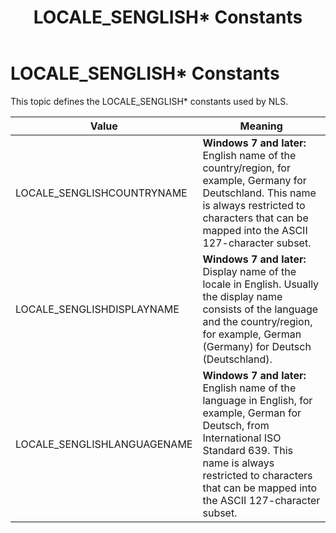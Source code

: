 ﻿---
Description: 'LOCALE\_SENGLISH\* Constants'
ms.assetid: 'b7ed177c-f8a5-4d6b-916b-299b859b3c46'
title: 'LOCALE\_SENGLISH\* Constants'
---

# LOCALE\_SENGLISH\* Constants

This topic defines the LOCALE\_SENGLISH\* constants used by NLS.



| Value                        | Meaning                                                                                                                                                                                                                                                  |
|------------------------------|----------------------------------------------------------------------------------------------------------------------------------------------------------------------------------------------------------------------------------------------------------|
| LOCALE\_SENGLISHCOUNTRYNAME  | **Windows 7 and later:** English name of the country/region, for example, Germany for Deutschland. This name is always restricted to characters that can be mapped into the ASCII 127-character subset. <br/>                                      |
| LOCALE\_SENGLISHDISPLAYNAME  | **Windows 7 and later:** Display name of the locale in English. Usually the display name consists of the language and the country/region, for example, German (Germany) for Deutsch (Deutschland). <br/>                                           |
| LOCALE\_SENGLISHLANGUAGENAME | **Windows 7 and later:** English name of the language in English, for example, German for Deutsch, from International ISO Standard 639. This name is always restricted to characters that can be mapped into the ASCII 127-character subset. <br/> |



 

 

 




